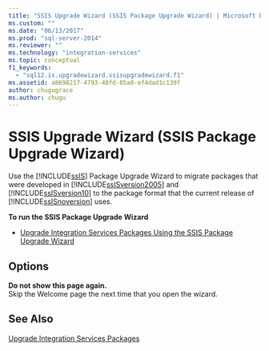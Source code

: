 ```yaml
---
title: "SSIS Upgrade Wizard (SSIS Package Upgrade Wizard) | Microsoft Docs"
ms.custom: ""
ms.date: "06/13/2017"
ms.prod: "sql-server-2014"
ms.reviewer: ""
ms.technology: "integration-services"
ms.topic: conceptual
f1_keywords: 
  - "sql12.is.upgradewizard.ssisupgradewizard.f1"
ms.assetid: a8698217-4793-40fd-85a0-ef4dad1c139f
author: chugugrace
ms.author: chugu
---
```

# SSIS Upgrade Wizard (SSIS Package Upgrade Wizard)
  Use the [!INCLUDE[ssIS](../includes/ssis-md.md)] Package Upgrade Wizard to migrate packages that were developed in [!INCLUDE[ssISversion2005](../includes/ssisversion2005-md.md)] and [!INCLUDE[ssISversion10](../includes/ssisversion10-md.md)] to the package format that the current release of [!INCLUDE[ssISnoversion](../includes/ssisnoversion-md.md)] uses.  
  
 **To run the SSIS Package Upgrade Wizard**  
  
-   [Upgrade Integration Services Packages Using the SSIS Package Upgrade Wizard](install-windows/upgrade-integration-services-packages-using-the-ssis-package-upgrade-wizard.md)  
  
## Options  
 **Do not show this page again.**  
 Skip the Welcome page the next time that you open the wizard.  
  
## See Also  
 [Upgrade Integration Services Packages](install-windows/upgrade-integration-services-packages.md)  
  
  
